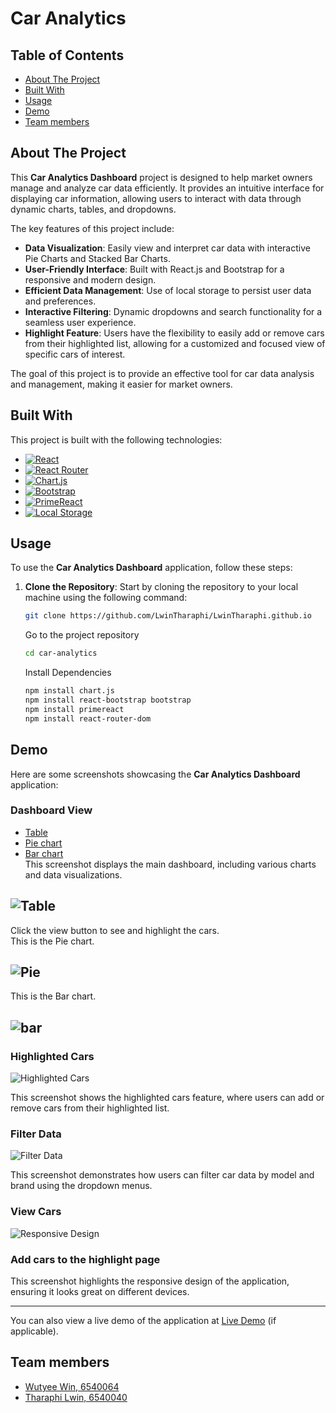 # Car Analytics

## Table of Contents

- [About The Project](#about-the-project)  
- [Built With](#built-with)   
- [Usage](#usage)  
- [Demo](#demo)     
- [Team members](#team-members)   


## About The Project

This **Car Analytics Dashboard** project is designed to help market owners manage and analyze car data efficiently. It provides an intuitive interface for displaying car information, allowing users to interact with data through dynamic charts, tables, and dropdowns. 

The key features of this project include:

- **Data Visualization**: Easily view and interpret car data with interactive Pie Charts and Stacked Bar Charts.
- **User-Friendly Interface**: Built with React.js and Bootstrap for a responsive and modern design.
- **Efficient Data Management**: Use of local storage to persist user data and preferences.
- **Interactive Filtering**: Dynamic dropdowns and search functionality for a seamless user experience.
- **Highlight Feature**: Users have the flexibility to easily add or remove cars from their highlighted list, allowing for a customized and focused view of specific cars of interest.

The goal of this project is to provide an effective tool for car data analysis and management, making it easier for market owners.


## Built With

This project is built with the following technologies:

- [![React](https://img.shields.io/badge/React-20232A?style=for-the-badge&logo=react&logoColor=61DAFB)](https://reactjs.org/)
- [![React Router](https://img.shields.io/badge/React_Router-CA4245?style=for-the-badge&logo=react-router&logoColor=white)](https://reactrouter.com/)
- [![Chart.js](https://img.shields.io/badge/Chart.js-F5788D?style=for-the-badge&logo=chart.js&logoColor=white)](https://www.chartjs.org/) 
- [![Bootstrap](https://img.shields.io/badge/Bootstrap-563D7C?style=for-the-badge&logo=bootstrap&logoColor=white)](https://getbootstrap.com/) 
- [![PrimeReact](https://img.shields.io/badge/PrimeReact-0C4CCF?style=for-the-badge&logo=primereact&logoColor=white)](https://www.primereact.org/) 
- [![Local Storage](https://img.shields.io/badge/Local%20Storage-4AB197?style=for-the-badge)](https://developer.mozilla.org/en-US/docs/Web/API/Window/localStorage)


## Usage

To use the **Car Analytics Dashboard** application, follow these steps:

1. **Clone the Repository**:
   Start by cloning the repository to your local machine using the following command:

   ```bash
   git clone https://github.com/LwinTharaphi/LwinTharaphi.github.io
   ```
   Go to the project repository
   ```bash
   cd car-analytics
   ```
   Install Dependencies
   ```bash
   npm install chart.js
   npm install react-bootstrap bootstrap
   npm install primereact
   npm install react-router-dom
   ```

## Demo

Here are some screenshots showcasing the **Car Analytics Dashboard** application:

### Dashboard View
- [Table](#table)  
- [Pie chart](#pie)   
- [Bar chart](#bar) <br/>
This screenshot displays the main dashboard, including various charts and data visualizations.

## ![Table](../demo_images/dashboard%20table.png)

Click the view button to see and highlight the cars. <br/>
This is the Pie chart.
## ![Pie](../demo_images/dashboard%20pie.png)

This is the Bar chart.
## ![bar](../demo_images/dashboard%20bar.png)
### Highlighted Cars

![Highlighted Cars](../demo_images/car%20details.png)

This screenshot shows the highlighted cars feature, where users can add or remove cars from their highlighted list.

### Filter Data

![Filter Data](../demo_images/dashboard%20pie.png)

This screenshot demonstrates how users can filter car data by model and brand using the dropdown menus.

### View Cars

![Responsive Design](../demo_images/car%20details.png)

### Add cars to the highlight page


This screenshot highlights the responsive design of the application, ensuring it looks great on different devices.

---

You can also view a live demo of the application at [Live Demo](https://your-live-demo-url.com) (if applicable).


   




## Team members
- [Wutyee Win, 6540064](https://github.com/AeliaWin/aeliawin.github.io)  
- [Tharaphi Lwin, 6540040](https://github.com/LwinTharaphi/LwinTharaphi.github.io)
